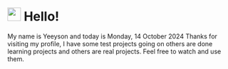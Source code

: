  <h1>
    <img src="https://emojis.slackmojis.com/emojis/images/1643510097/45343/hi.gif?1643510097" width="30"/> 
    Hello!
 </h1>
 <p>
    My name is Yeeyson and today is Monday, 14 October 2024
    Thanks for visiting my profile, I have some test projects going on others are done learning projects and others are real projects.
    Feel free to watch and use them.
 </p>